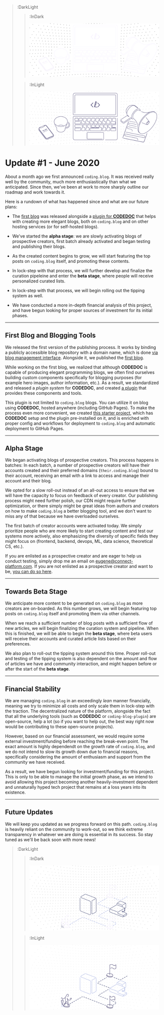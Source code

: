 > :DarkLight
> > :InDark
> >
> > ![Banner](/img/update-banner-dark.svg)
>
> > :InLight
> >
> > ![Banner](/img/update-banner.svg)

# Update #1 -  June 2020

About a month ago we first announced `coding.blog`. It was received really
well by the community, much more enthusiastically than what we anticipated.
Since then, we've been at work to more sharply outline our roadmap and work
towards it.

Here is a rundown of what has happened since and what are our future plans:

- The [first blog](https://eugene.coding.blog) was released alongside a
[plugin for **CODEDOC**](https://connect-platform.github.io/coding-blog-plugin) 
that helps with creating more elegant blogs, both on `coding.blog` and on other hosting
services (or for self-hosted blogs).

- We've started the **alpha stage**: we are slowly activating blogs of prospective
creators, first batch already activated and began testing and publishing their blogs.

- As the created content begins to grow, we will start featuring the top posts
on `coding.blog` itself, and promoting these contents.

- In lock-step with that process, we will further develop and finalize the curation 
pipeleine and enter the **beta stage**, where people will receive personalized curated lists.

- In lock-step with that process, we will begin rolling out the tipping system as well.

- We have conducted a more in-depth financial analysis of this project, and have
begun looking for proper sources of investment for its initial phases.

---

## First Blog and Blogging Tools

We released the first version of the publishing process. It works by binding
a publicly accessible blog repository with a domain name, which is done [via blog management interface](/account/blog).
Alongside it, we published the [first blog](https://eugene.coding.blog).

While working on the first blog, we realized that although **CODEDOC** is capable of producing
elegant programming blogs, we often find ourselves building custom components specifically for
blogging purposes (for example hero images, author information, etc.). As a result, we standardized
and released a _plugin system_ for **CODEDOC**, and created 
[a plugin](https://connect-platform.github.io/coding-blog-plugin) that provides these components
and tools.

This plugin is not limited to `coding.blog` blogs. You can utilize it on blog using **CODEDOC**,
hosted anywhere (including GitHub Pages). To make the process even more convenient, we created
[this starter project](https://github.com/CONNECT-platform/coding-blog-boilerplate), which
has **CODEDOC** setup and the plugin pre-installed on it, and is enriched with proper config and workflows
for deployment to `coding.blog` and automatic deployment to GitHub Pages.

---

## Alpha Stage

We began activating blogs of prospective creators. This process happens in batches: In each batch,
a number of prospective creators will have their accounts created and their preferred domains (`their.coding.blog`)
bound to their account, receiving an email with a link to access and manage their account and their
blog.

We opted for a slow roll-out instead of an all-out access to ensure that we will have the capacity
to focus on feedback of every creator. Our publishing process might need further polish, our CDN might
require further optimization, or there simply might be great ideas from authors and creators on how to
make `coding.blog` a better blogging tool, and we don't want to miss any of that because we have overloaded
ourselves.

The first batch of creator accounts were activated today. We simply prioritize people who are
more likely to start creating content and test our systems more actively, also emphasizing the
diversity of specific fields they might focus on (frontend, backend, devops, ML, data science, theoretical CS, etc.).

If you are enlisted as a prospective creator and are eager to help us conduct testing, simply
drop me an email on [eugene@connect-platform.com](mailto:eugene@connect-platform.com). If you
are not enlisted as a prospective creator and want to be, [you can do so here](/creator).

---

## Towards Beta Stage

We anticipate more content to be generated on `coding.blog` as more creators are on-boarded.
As this number grows, we will begin featuring top posts on `coding.blog` itself and promoting
them via other channels.

When we reach a sufficient number of blog posts with a sufficient flow of new articles, we
will begin finalizing the curation system and pipeline. When this is finished, we will
be able to begin the **beta stage**, where beta users will receive their accounts and curated
article lists based on their preferences.

We also plan to roll-out the tipping system around this time. Proper roll-out and testing
of the tipping system is also dependent on the amount and flow of articles we have and
community interaction, and might happen before or after the start of the **beta stage**.

---

## Financial Stability

We are managing `coding.blog` in an exceedingly _lean_ manner financially, meaning we
try to minimize all costs and only scale them in lock-step with the traction. The decentralized
nature of the platform, alongside the fact that all the underlying tools (such as **CODEDOC**
or `coding-blog-plugin`) are open-source, help a lot (so if you want to help out, the best
way right now would be contributing to these open-source projects).

However, based on our financial assessment, we would require some external investment/funding
before reaching the break-even point. The exact amount is highly dependendt on the
growth rate of `coding.blog`, and we do not intend to slow its growth down due to financial reasons,
specifically considering the amount of enthusiasm and support from the community we have received.

As a result, we have begun looking for investment/funding for this project. This is only
to be able to manage the initial growth phase, as we intend to avoid allowing this project
becoming another heavily-investment dependent and unnaturally hyped tech project that remains
at a loss years into its existence.

---

## Future Updates

We will keep you updated as we progress forward on this path. `coding.blog` is heavily
reliant on the community to work-out, so we think extreme transparency in whatever we are doing
is essential in its success. So stay tuned as we'll be back soon with more news!

> :DarkLight
> > :InDark
> >
> > ![Banner](/img/figure4-dark.svg)
>
> > :InLight
> >
> > ![Banner](/img/figure4.svg)